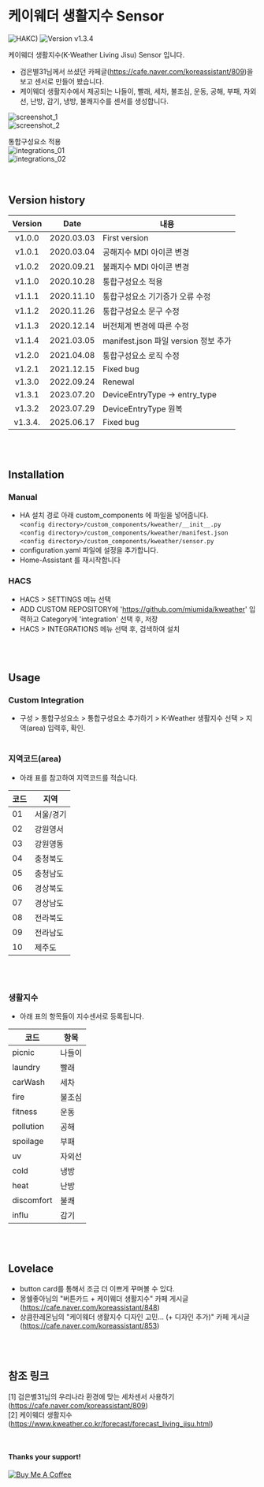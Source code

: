 # 케이웨더 생활지수 Sensor

![HAKC)][hakc-shield]
![Version v1.3.4][version-shield]

케이웨더 생활지수(K-Weather Living Jisu) Sensor 입니다.<br>
- 검은별31님께서 쓰셨던 카페글(<https://cafe.naver.com/koreassistant/809>)을 보고 센서로 만들어 봤습니다.
- 케이웨더 생활지수에서 제공되는 나들이, 빨래, 세차, 불조심, 운동, 공해, 부패, 자외선, 난방, 감기, 냉방, 불쾌지수를 센서를 생성합니다.

![screenshot_1](https://github.com/miumida/kweather/blob/master/img/Screenshot_1.png?raw=true)<br>
![screenshot_2](https://github.com/miumida/kweather/blob/master/img/Screenshot_2.png?raw=true)<br>

통합구성요소 적용<br>
![integrations_01](https://github.com/miumida/kweather/blob/master/img/integrations_01.png?raw=true)<br>
![integrations_02](https://github.com/miumida/kweather/blob/master/img/integrations_02.png?raw=true)<br>
<br><br>
## Version history
| Version | Date        | 내용            |
| :-----: | :---------: | ------------- |
| v1.0.0    | 2020.03.03  | First version  |
| v1.0.1    | 2020.03.04  | 공해지수 MDI 아이콘 변경  |
| v1.0.2    | 2020.09.21  | 불쾌지수 MDI 아이콘 변경  |
| v1.1.0    | 2020.10.28  | 통합구성요소 적용  |
| v1.1.1    | 2020.11.10  | 통합구성요소 기기증가 오류 수정   |
| v1.1.2    | 2020.11.26  | 통합구성요소 문구 수정   |
| v1.1.3    | 2020.12.14  | 버전체계 변경에 따른 수정   |
| v1.1.4    | 2021.03.05  | manifest.json 파일 version 정보 추가  |
| v1.2.0    | 2021.04.08  | 통합구성요소 로직 수정 |
| v1.2.1    | 2021.12.15  | Fixed bug |
| v1.3.0    | 2022.09.24  | Renewal |
| v1.3.1    | 2023.07.20  | DeviceEntryType -> entry_type |
| v1.3.2    | 2023.07.29  | DeviceEntryType 원복 |
| v1.3.4.   | 2025.06.17  | Fixed bug |

<br><br>
## Installation
### Manual
- HA 설치 경로 아래 custom_components 에 파일을 넣어줍니다.<br>
  `<config directory>/custom_components/kweather/__init__.py`<br>
  `<config directory>/custom_components/kweather/manifest.json`<br>
  `<config directory>/custom_components/kweather/sensor.py`<br>
- configuration.yaml 파일에 설정을 추가합니다.<br>
- Home-Assistant 를 재시작합니다<br>
### HACS
- HACS > SETTINGS 메뉴 선택
- ADD CUSTOM REPOSITORY에 'https://github.com/miumida/kweather' 입력하고 Category에 'integration' 선택 후, 저장
- HACS > INTEGRATIONS 메뉴 선택 후, 검색하여 설치

<br><br>
## Usage
### Custom Integration
- 구성 > 통합구성요소 > 통합구성요소 추가하기 > K-Weather 생활지수 선택 > 지역(area) 입력후, 확인.
<br><br>
### 지역코드(area)
- 아래 표를 참고하여 지역코드를 적습니다.

|코드|지역|
|--|-------|
|01|서울/경기|
|02|강원영서 |
|03|강원영동 |
|04|충청북도 |
|05|충청남도 |
|06|경상북도 |
|07|경상남도 |
|08|전라북도 |
|09|전라남도 |
|10|제주도|

<br><br>
### 생활지수
- 아래 표의 항목들이 지수센서로 등록됩니다.

|코드|항목|
|--------|------|
|picnic   |나들이|
|laundry  |빨래| 
|carWash  |세차| 
|fire     |불조심|
|fitness |운동|
|pollution|공해| 
|spoilage|부패| 
|uv       |자외선|
|cold  |냉방| 
|heat  |난방| 
|discomfort     |불쾌| 
|influ     |감기| 

<br><br>
## Lovelace
- button card를 통해서 조금 더 이쁘게 꾸며볼 수 있다.
- 몽쉘좋아님의 "버튼카드 + 케이웨더 생활지수" 카페 게시글(<https://cafe.naver.com/koreassistant/848>)
- 상큼한레몬님의 "케이웨더 생활지수 디자인 고민... (+ 디자인 추가)" 카페 게시글(<https://cafe.naver.com/koreassistant/853>)

<br><br>
## 참조 링크
[1] 검은별31님의 우리나라 환경에 맞는 세차센서 사용하기(<https://cafe.naver.com/koreassistant/809>)<br>
[2] 케이웨더 생활지수(<https://www.kweather.co.kr/forecast/forecast_living_jisu.html>)

<br>

#### Thanks your support!
<a href="https://www.buymeacoffee.com/miumida" target="_blank"><img src="https://www.buymeacoffee.com/assets/img/custom_images/white_img.png" alt="Buy Me A Coffee"></a>


[version-shield]: https://img.shields.io/badge/version-v1.3.4-orange.svg
[hakc-shield]: https://img.shields.io/badge/HAKC-Enjoy-blue.svg
